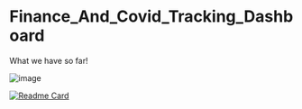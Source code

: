 # Finance_And_Covid_Tracking_Dashboard

What we have so far!

![image](https://user-images.githubusercontent.com/31114603/108300641-b1e75080-716e-11eb-9f78-03dd36b61d03.png)

[![Readme Card](https://github-readme-stats.vercel.app/api/pin/?username=saychelsea11&repo=github-readme-stats)](https://github.com/saychelsea11/github-readme-stats)
